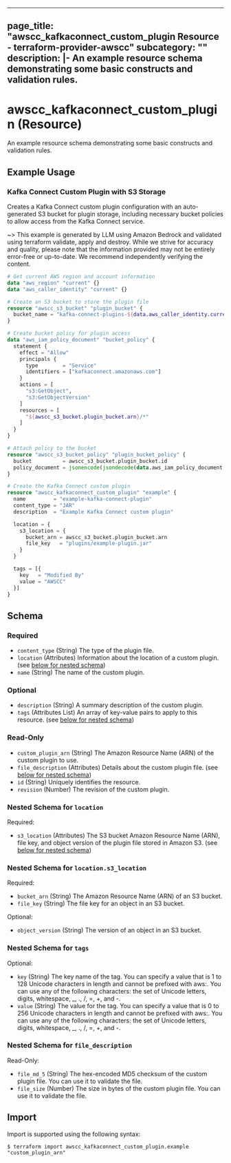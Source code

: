 
---
page_title: "awscc_kafkaconnect_custom_plugin Resource - terraform-provider-awscc"
subcategory: ""
description: |-
  An example resource schema demonstrating some basic constructs and validation rules.
---

# awscc_kafkaconnect_custom_plugin (Resource)

An example resource schema demonstrating some basic constructs and validation rules.

## Example Usage

### Kafka Connect Custom Plugin with S3 Storage

Creates a Kafka Connect custom plugin configuration with an auto-generated S3 bucket for plugin storage, including necessary bucket policies to allow access from the Kafka Connect service.

~> This example is generated by LLM using Amazon Bedrock and validated using terraform validate, apply and destroy. While we strive for accuracy and quality, please note that the information provided may not be entirely error-free or up-to-date. We recommend independently verifying the content.

```terraform
# Get current AWS region and account information
data "aws_region" "current" {}
data "aws_caller_identity" "current" {}

# Create an S3 bucket to store the plugin file
resource "awscc_s3_bucket" "plugin_bucket" {
  bucket_name = "kafka-connect-plugins-${data.aws_caller_identity.current.account_id}-${data.aws_region.current.name}"
}

# Create bucket policy for plugin access
data "aws_iam_policy_document" "bucket_policy" {
  statement {
    effect = "Allow"
    principals {
      type        = "Service"
      identifiers = ["kafkaconnect.amazonaws.com"]
    }
    actions = [
      "s3:GetObject",
      "s3:GetObjectVersion"
    ]
    resources = [
      "${awscc_s3_bucket.plugin_bucket.arn}/*"
    ]
  }
}

# Attach policy to the bucket
resource "awscc_s3_bucket_policy" "plugin_bucket_policy" {
  bucket          = awscc_s3_bucket.plugin_bucket.id
  policy_document = jsonencode(jsondecode(data.aws_iam_policy_document.bucket_policy.json))
}

# Create the Kafka Connect custom plugin
resource "awscc_kafkaconnect_custom_plugin" "example" {
  name         = "example-kafka-connect-plugin"
  content_type = "JAR"
  description  = "Example Kafka Connect custom plugin"

  location = {
    s3_location = {
      bucket_arn = awscc_s3_bucket.plugin_bucket.arn
      file_key   = "plugins/example-plugin.jar"
    }
  }

  tags = [{
    key   = "Modified By"
    value = "AWSCC"
  }]
}
```

<!-- schema generated by tfplugindocs -->
## Schema

### Required

- `content_type` (String) The type of the plugin file.
- `location` (Attributes) Information about the location of a custom plugin. (see [below for nested schema](#nestedatt--location))
- `name` (String) The name of the custom plugin.

### Optional

- `description` (String) A summary description of the custom plugin.
- `tags` (Attributes List) An array of key-value pairs to apply to this resource. (see [below for nested schema](#nestedatt--tags))

### Read-Only

- `custom_plugin_arn` (String) The Amazon Resource Name (ARN) of the custom plugin to use.
- `file_description` (Attributes) Details about the custom plugin file. (see [below for nested schema](#nestedatt--file_description))
- `id` (String) Uniquely identifies the resource.
- `revision` (Number) The revision of the custom plugin.

<a id="nestedatt--location"></a>
### Nested Schema for `location`

Required:

- `s3_location` (Attributes) The S3 bucket Amazon Resource Name (ARN), file key, and object version of the plugin file stored in Amazon S3. (see [below for nested schema](#nestedatt--location--s3_location))

<a id="nestedatt--location--s3_location"></a>
### Nested Schema for `location.s3_location`

Required:

- `bucket_arn` (String) The Amazon Resource Name (ARN) of an S3 bucket.
- `file_key` (String) The file key for an object in an S3 bucket.

Optional:

- `object_version` (String) The version of an object in an S3 bucket.



<a id="nestedatt--tags"></a>
### Nested Schema for `tags`

Optional:

- `key` (String) The key name of the tag. You can specify a value that is 1 to 128 Unicode characters in length and cannot be prefixed with aws:. You can use any of the following characters: the set of Unicode letters, digits, whitespace, _, ., /, =, +, and -.
- `value` (String) The value for the tag. You can specify a value that is 0 to 256 Unicode characters in length and cannot be prefixed with aws:. You can use any of the following characters: the set of Unicode letters, digits, whitespace, _, ., /, =, +, and -.


<a id="nestedatt--file_description"></a>
### Nested Schema for `file_description`

Read-Only:

- `file_md_5` (String) The hex-encoded MD5 checksum of the custom plugin file. You can use it to validate the file.
- `file_size` (Number) The size in bytes of the custom plugin file. You can use it to validate the file.

## Import

Import is supported using the following syntax:

```shell
$ terraform import awscc_kafkaconnect_custom_plugin.example "custom_plugin_arn"
```

